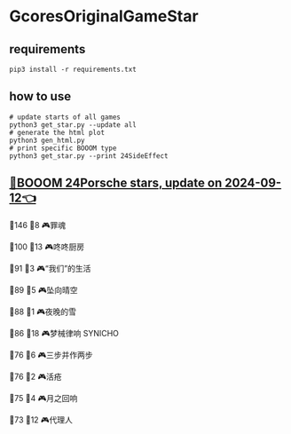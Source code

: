 # GcoresOriginalGameStar

## requirements
```
pip3 install -r requirements.txt
```

## how to use
```
# update starts of all games
python3 get_star.py --update all
# generate the html plot
python3 gen_html.py
# print specific BOOOM type
python3 get_star.py --print 24SideEffect
```

## [🔗BOOOM 24Porsche stars, update on 2024-09-12👈](https://raw.githack.com/sichaozhang1112/GcoresOriginalGameStar/main/html/24Porsche.html) 
🌟146 👥8   🎮罪魂                 

🌟100 👥13  🎮咚咚厨房               

🌟91  👥3   🎮“我们”的生活            

🌟89  👥5   🎮坠向晴空               

🌟88  👥1   🎮夜晚的雪               

🌟86  👥18  🎮梦械律响 SYNICHO       

🌟76  👥6   🎮三步并作两步             

🌟76  👥2   🎮活疮                 

🌟75  👥4   🎮月之回响               

🌟73  👥12  🎮代理人                

